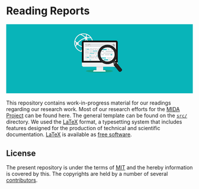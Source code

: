 # Reading Reports

<img src="https://github.com/mida-project/meta/blob/master/banners/banner_1_851x315.png?raw=true">

This repository contains work-in-progress material for our readings regarding our research work. Most of our research efforts for the [MIDA Project](https://github.com/mida-project/) can be found here. The general template can be found on the [`src/`](src/) directory. We used the [LaTeX](https://www.latex-project.org/) format, a typesetting system that includes features designed for the production of technical and scientific documentation. [LaTeX](https://www.latex-project.org/) is available as [free software](https://www.latex-project.org/lppl/).


## License

The present repository is under the terms of [MIT](LICENSE) and the hereby information is covered by this. The copyrights are held by a number of several [contributors](https://github.com/orgs/mida-project/people).
